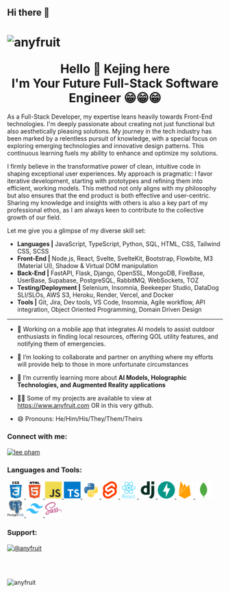 ## Hi there 👋

<h1 align="center">
  <p align="left"> 
    <img src="https://komarev.com/ghpvc/?username=anyfruit&label=Profile%20views&color=0e75b6&style=flat" alt="anyfruit" /> 
  </p>
  Hello 👋 Kejing here 
  <br/>
  I'm Your Future Full-Stack Software Engineer 😁😁😁
</h1>

As a Full-Stack Developer, my expertise leans heavily towards Front-End technologies. I'm deeply passionate about creating not just functional but also aesthetically pleasing solutions. My journey in the tech industry has been marked by a relentless pursuit of knowledge, with a special focus on exploring emerging technologies and innovative design patterns. This continuous learning fuels my ability to enhance and optimize my solutions.

I firmly believe in the transformative power of clean, intuitive code in shaping exceptional user experiences. My approach is pragmatic: I favor iterative development, starting with prototypes and refining them into efficient, working models. This method not only aligns with my philosophy but also ensures that the end product is both effective and user-centric. Sharing my knowledge and insights with others is also a key part of my professional ethos, as I am always keen to contribute to the collective growth of our field.

Let me give you a glimpse of my diverse skill set:

* **Languages |** JavaScript, TypeScript, Python, SQL, HTML, CSS, Tailwind CSS, SCSS
* **Front-End |** Node.js, React, Svelte, SvelteKit, Bootstrap, Flowbite, M3 (Material UI), Shadow & Virtual DOM manipulation
* **Back-End |** FastAPI, Flask, Django, OpenSSL, MongoDB, FireBase, UserBase, Supabase, PostgreSQL, RabbitMQ, WebSockets, TOZ 
* **Testing/Deployment |** Selenium, Insomnia, Beekeeper Studio, DataDog SLI/SLOs, AWS S3, Heroku, Render, Vercel, and Docker
* **Tools |** Git, Jira, Dev tools, VS Code, Insomnia, Agile workflow, API integration, Object Oriented Programming, Domain Driven Design

<!--

space???
## Skills

### Languages & Frameworks:
- **Programming Languages:** JavaScript, TypeScript, Python, SQL.
- **Web Styling & Layout:** HTML, CSS, Tailwind CSS, SCSS.

### Front-End Development:
- **Core Technologies:** Node.js, React, Svelte, SvelteKit.
- **Frameworks & Libraries:** Bootstrap, Flowbite, M3 (Material UI); Expertise in DOM manipulation.

### Back-End Development:
- **Frameworks:** FastAPI, Flask, Django, OpenSSL.
- **Databases:** MongoDB, FireBase, UserBase, Supabase, PostgreSQL.
- **Communication & Messaging:** RabbitMQ, WebSockets, TOZ.

### Testing & Deployment:
- **Testing Tools:** Selenium, Insomnia, Beekeeper Studio.
- **Deployment & Monitoring:** DataDog SLI/SLOs, AWS S3, Heroku, Render, Vercel, Docker.

### Development Tools & Practices:
- **Project Management & Tools:** Git, Jira, VS Code.
- **Methodologies:** Agile workflow, API integration, Object-Oriented Programming, Domain-Driven Design.
-->

<hr/>


- 🔭 Working on a mobile app that integrates AI models to assist outdoor enthusiasts in finding local resources, offering QOL utility features, and notifying them of emergencies.

- 👯 I’m looking to collaborate and partner on anything where my efforts will provide help to those in more unfortunate circumstances
  
- 🚀 I’m currently learning more about **AI Models, Holographic Technologies, and Augmented Reality applications** 

- 👨‍💻 Some of my projects are available to view at https://www.anyfruit.com OR in this very github.

- 😄 Pronouns: He/Him/His/They/Them/Theirs
  
<!--
- ❤️ I stand in solidarity with those who are under-represented within our tech communities:
  
<img src="https://static.dezeen.com/uploads/2018/06/lgbt-pride-flag-redesign-hero.jpg" alt="Image" style="width: 18%;"> <img src="https://women-in-tech.org/wp-content/uploads/2019/10/logo-womenintech-global.png" alt="Image" style="width: 25%;">
-->



<!--
- Slack Groups:
-->

<h3 align="left">Connect with me:</h3>
<p align="left">
<a href="https://linkedin.com/in/lee-n-pham" target="blank"><img align="center" src="https://raw.githubusercontent.com/rahuldkjain/github-profile-readme-generator/master/src/images/icons/Social/linked-in-alt.svg" alt="lee pham" height="30" width="40" /></a>
</p>

<h3 align="left">Languages and Tools:</h3>

<p align="left"> 
<a href="https://www.w3schools.com/css/" target="_blank" rel="noreferrer"> 
  <img src="https://raw.githubusercontent.com/devicons/devicon/master/icons/css3/css3-original-wordmark.svg" alt="css3" width="40" height="40"/> 
</a> 

<a href="https://www.w3.org/html/" target="_blank" rel="noreferrer"> 
  <img src="https://raw.githubusercontent.com/devicons/devicon/master/icons/html5/html5-original-wordmark.svg" alt="html5" width="40" height="40"/> 
</a> 

<a href="https://developer.mozilla.org/en-US/docs/Web/JavaScript" target="_blank" rel="noreferrer"> 
  <img src="https://raw.githubusercontent.com/devicons/devicon/master/icons/javascript/javascript-original.svg" alt="javascript" width="40" height="40"/> 
</a> 

<a href="https://www.typescriptlang.org/" target="_blank" rel="noreferrer"> 
  <img src="https://raw.githubusercontent.com/devicons/devicon/master/icons/typescript/typescript-original.svg" alt="typescript" width="40" height="40"/> 
</a> 

<a href="https://www.python.org" target="_blank" rel="noreferrer"> 
  <img src="https://raw.githubusercontent.com/devicons/devicon/master/icons/python/python-original.svg" alt="python" width="40" height="40"/> 
</a> 

<a href="https://www.svelte.dev" target="_blank" rel="noreferrer"> 
  <img src="https://raw.githubusercontent.com/devicons/devicon/master/icons/svelte/svelte-original.svg" alt="svelte" width="40" height="40"/> 
</a> 

<a href="https://reactjs.org/" target="_blank" rel="noreferrer"> 
  <img src="https://raw.githubusercontent.com/devicons/devicon/master/icons/react/react-original-wordmark.svg" alt="react" width="40" height="40"/> 
</a> 

<a href="https://www.djangoproject.com" target="_blank" rel="noreferrer"> 
  <img src="https://raw.githubusercontent.com/devicons/devicon/master/icons/django/django-plain.svg" alt="django" width="40" height="40"/> 
</a> 

<a href="https://www.fastapi.tiangolo.com" target="_blank" rel="noreferrer"> 
  <img src="https://raw.githubusercontent.com/devicons/devicon/master/icons/fastapi/fastapi-plain.svg" alt="fastapi" width="40" height="40"/> 
</a> 

<a href="https://www.firebase.com" target="_blank" rel="noreferrer"> 
  <img src="https://raw.githubusercontent.com/devicons/devicon/master/icons/firebase/firebase-plain.svg" alt="firebase" width="40" height="40"/> 
</a> 

<a href="https://www.mongodb.com" target="_blank" rel="noreferrer"> 
  <img src="https://raw.githubusercontent.com/devicons/devicon/master/icons/mongodb/mongodb-plain.svg" alt="mongodb" width="40" height="40"/> 
</a> 

<a href="https://www.postgresql.org" target="_blank" rel="noreferrer"> 
  <img src="https://raw.githubusercontent.com/devicons/devicon/master/icons/postgresql/postgresql-original-wordmark.svg" alt="postgresql" width="40" height="40"/> 
</a> 

<a href="https://www.tailwindcss.com" target="_blank" rel="noreferrer"> 
  <img src="https://raw.githubusercontent.com/devicons/devicon/master/icons/tailwindcss/tailwindcss-plain.svg" alt="tailwindcss" width="40" height="40"/> 
</a> 

<a href="https://sass-lang.com" target="_blank" rel="noreferrer"> 
  <img src="https://raw.githubusercontent.com/devicons/devicon/master/icons/sass/sass-original.svg" alt="sass" width="40" height="40"/> 
</a> 
</p>

<h3 align="left">Support:</h3>
<p><a href="https://www.buymeacoffee.com/anyfruit"> <img align="center" src="https://cdn.buymeacoffee.com/buttons/v2/default-yellow.png" height="50" width="210" alt="@anyfruit" /></a></p><br><br>

<p><img align="center" src="https://github-readme-stats.vercel.app/api/top-langs?username=anyfruit&show_icons=true&locale=en&layout=compact" alt="anyfruit" /></p>




<!--
- ⚡️ Fun fact: In my free time, I enjoy flexing my creative muscles by 
    building gundam model kits (I'll make a blog link here eventually for my work), 
    playing computer games (use a similar list like below for what games I play and their logos): Destiny 2, league of legends, TFT, Among us,
    designing (include similar list like below for languages, where I show Adoble illustrator, photoshop, figma, inkscape, meshmixer, nomad, fusion360,3d printing
    Music I enjoy(list my favorite artists and maybe link to Marbles Spotify Playlist app
-->

<!--
<details>
  <summary>Languages: </summary>
    JavaScript, TypeScript, Python, SQL, HTML, CSS, Tailwind CSS, SCSS
</details>

<details>
  <summary>Front-End: </summary>
    Node.js, React, Svelte, SvelteKit, Bootstrap, Flowbite, M3 (Material UI), Shadow & Virtual DOM manipulation
</details>

<details>
  <summary>Back-End: </summary>
    FastAPI, Flask, Django, OpenSSL, MongoDB, FireBase, UserBase, PropelAuth, Supabase, PostgreSQL, RabbitMQ, WebSockets, TOZ 
</details>

<details>
  <summary>Testing/Deployment: </summary>
    Selenium, Insomnia, Beekeeper Studio, DataDog SLI/SLOs, AWS S3, Heroku, Render, Vercel, and Docker
</details>

<details>
  <summary>Tools: </summary>
    Git, Jira, Dev tools, VS Code, Insomnia, Agile workflow, API integration, Object Oriented Programming, Domain Driven Design
</details>
-->


<!--
**anyfruit/anyfruit** is a ✨ _special_ ✨ repository because its `README.md` (this file) appears on your GitHub profile.

Here are some ideas to get you started:

- 🔭 I’m currently working on ...
- 🌱 I’m currently learning ...
- 👯 I’m looking to collaborate on ...
- 🤔 I’m looking for help with ...
- 💬 Ask me about ...
- 📫 How to reach me: ...
- 😄 Pronouns: ...
- ⚡ Fun fact: ...
-->

